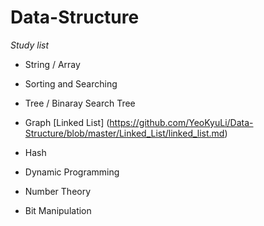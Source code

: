 # Data-Structure 

*Study list*
  * String / Array
  * Sorting and Searching
  * Tree / Binaray Search Tree
  * Graph
  [Linked List] (https://github.com/YeoKyuLi/Data-Structure/blob/master/Linked_List/linked_list.md)
  * Hash
  * Dynamic Programming

  * Number Theory

  * Bit Manipulation
